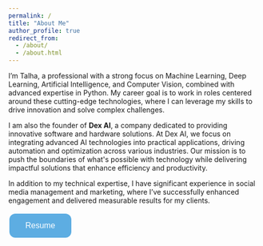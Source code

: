 ```yaml
---
permalink: /
title: "About Me"
author_profile: true
redirect_from: 
  - /about/
  - /about.html
---
```


I’m Talha, a professional with a strong focus on Machine Learning, Deep Learning, Artificial Intelligence, and Computer Vision, combined with advanced expertise in Python. My career goal is to work in roles centered around these cutting-edge technologies, where I can leverage my skills to drive innovation and solve complex challenges.

I am also the founder of **Dex AI**, a company dedicated to providing innovative software and hardware solutions. At Dex AI, we focus on integrating advanced AI technologies into practical applications, driving automation and optimization across various industries. Our mission is to push the boundaries of what's possible with technology while delivering impactful solutions that enhance efficiency and productivity.

In addition to my technical expertise, I have significant experience in social media management and marketing, where I’ve successfully enhanced engagement and delivered measurable results for my clients.


<a href="https://drive.google.com/file/d/1PWxhM5k-dUoI99p_sZX2lpHWIONsLwJD/preview
" target="_blank">
  <button style="background-color:#5DADE2; border:none; color:white; padding:15px 32px; text-align:center; text-decoration:none; display:inline-block; font-size:16px; margin:4px 2px; cursor:pointer; border-radius:12px;">
    Resume
  </button>
</a>


